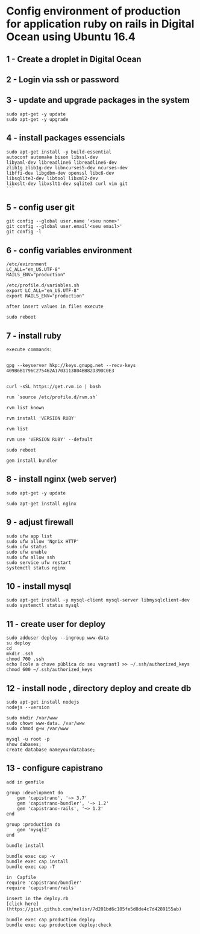 # Config environment of production for application ruby on rails in Digital Ocean using Ubuntu 16.4 

## 1 - Create a droplet in Digital Ocean

## 2 - Login via ssh or password

## 3 - update and upgrade packages in the system 
	
	sudo apt-get -y update
    sudo apt-get -y upgrade
	

## 4 - install packages essencials
	
	sudo apt-get install -y build-essential
	autoconf automake bison libssl-dev
	libyaml-dev libreadline6 libreadline6-dev
	zlib1g zlib1g-dev libncurses5-dev ncurses-dev
	libffi-dev libgdbm-dev openssl libc6-dev
	libsqlite3-dev libtool libxml2-dev
	libxslt-dev libxslt1-dev sqlite3 curl vim git
	```	 

## 5 - config user git
    
    git config --global user.name '<seu nome>'
    git config --global user.email'<seu email>'
    git config -l

## 6 - config variables environment 
	
	/etc/evironment
	LC_ALL="en_US.UTF-8"
	RAILS_ENV="production"     
    
    /etc/profile.d/variables.sh
	export LC_ALL="en_US.UTF-8"
	export RAILS_ENV="production"	

	after insert values in files execute 

	sudo reboot

## 7 - install ruby
    execute commands:
   	

    gpg --keyserver hkp://keys.gnupg.net --recv-keys 409B6B1796C275462A1703113804BB82D39DC0E3	

   
	curl -sSL https://get.rvm.io | bash

	run `source /etc/profile.d/rvm.sh`
    
    rvm list known

    rvm install 'VERSION RUBY'

    rvm list

    rvm use 'VERSION RUBY' --default

    sudo reboot

    gem install bundler


## 8 - install nginx (web server)
	
	sudo apt-get -y update
    
	sudo apt-get install nginx


## 9 - adjust firewall
	
	sudo ufw app list
	sudo ufw allow 'Ngnix HTTP'
	sudo ufw status
	sudo ufw enable 
	sudo ufw allow ssh
	sudo service ufw restart 
	systemctl status nginx


## 10 - install mysql
	
	sudo apt-get install -y mysql-client mysql-server libmysqlclient-dev
	sudo systemctl status mysql


## 11 - create user for deploy 
	
	sudo adduser deploy --ingroup www-data
	su deploy
	cd
 	mkdir .ssh
 	chmod 700 .ssh
 	echo [cole a chave pública do seu vagrant] >> ~/.ssh/authorized_keys
   	chmod 600 ~/.ssh/authorized_keys


## 12 -  install node , directory deploy and create db
	sudo apt-get install nodejs
	nodejs --version

	sudo mkdir /var/www
	sudo chown www-data. /var/www
	sudo chmod g+w /var/www  

	mysql -u root -p
	show dabases;
	create database nameyourdatabase;


## 13 - configure capistrano
	add in gemfile

	group :development do
		gem 'capistrano', '~> 3.7'
    	gem 'capistrano-bundler', '~> 1.2'
    	gem 'capistrano-rails', '~> 1.2'
	end 

	group :production do 
		gem 'mysql2'
	end

	bundle install

	bundle exec cap -v
	bundle exec cap install
	bundle exec cap -T

	in  Capfile
	require 'capistrano/bundler'
	require 'capistrano/rails'

	insert in the deploy.rb
	[click here](https://gist.github.com/nelisr/7d201bd6c105fe5d8de4c7d4289155ab)

	bundle exec cap production deploy
 	bundle exec cap production deploy:check








